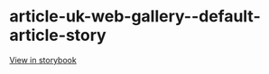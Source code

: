# article-uk-web-gallery--default-article-story

[View in storybook](https://raw.githack.com/Independent-Digital-News-and-Media-Ltd/indy-pwamp-sb/PR-1838-sb/index.html?path=/story/article-uk-web-gallery--default-article-story)